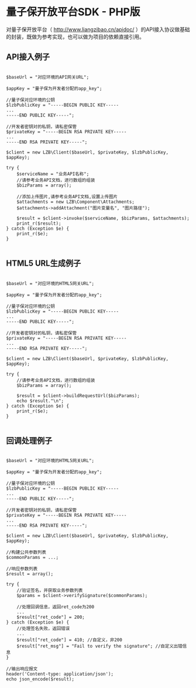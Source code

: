 # 量子保开放平台SDK - PHP版
对量子保开放平台（ http://www.liangzibao.cn/apidoc/ ）的API接入协议做基础的封装，既做为参考实现，也可以做为项目的依赖直接引用。

## API接入例子
<pre><code>
$baseUrl = "对应环境的API网关URL";

$appKey = "量子保为开发者分配的app_key";

//量子保对应环境的公钥
$lzbPublicKey = "-----BEGIN PUBLIC KEY-----
...
-----END PUBLIC KEY-----";

//开发者密钥对的私钥，请私密保管
$privateKey = "-----BEGIN RSA PRIVATE KEY-----
...
-----END RSA PRIVATE KEY-----";

$client = new LZB\Client($baseUrl, $privateKey, $lzbPublicKey, $appKey);

try {
    $serviceName = "业务API名称";
    //请参考业务API文档，进行数组的组装
    $bizParams = array();

    //添加上传图片,请参考业务API文档,设置上传图片
    $attachments = new LZB\Component\Attachments;
    $attachments->addAttachment("图片变量名", "图片路径");

    $result = $client->invoke($serviceName, $bizParams, $attachments);
    print_r($result);
} catch (Exception $e) {
    print_r($e);
}

</code></pre>

## HTML5 URL生成例子
<pre><code>
$baseUrl = "对应环境的HTML5网关URL";

$appKey = "量子保为开发者分配的app_key";

//量子保对应环境的公钥
$lzbPublicKey = "-----BEGIN PUBLIC KEY----- 
...
-----END PUBLIC KEY-----";

//开发者密钥对的私钥，请私密保管
$privateKey = "-----BEGIN RSA PRIVATE KEY----- 
...
-----END RSA PRIVATE KEY-----";

$client = new LZB\Client($baseUrl, $privateKey, $lzbPublicKey, $appKey);

try {
    //请参考业务API文档，进行数组的组装
    $bizParams = array();

    $result = $client->buildRequestUrl($bizParams);
    echo $result."\n";
} catch (Exception $e) {
    print_r($e);
}

</code></pre>

## 回调处理例子
<pre><code>
$baseUrl = "对应环境的HTML5网关URL";

$appKey = "量子保为开发者分配的app_key";

//量子保对应环境的公钥
$lzbPublicKey = "-----BEGIN PUBLIC KEY-----
...
-----END PUBLIC KEY-----";

//开发者密钥对的私钥，请私密保管
$privateKey = "-----BEGIN RSA PRIVATE KEY-----
...
-----END RSA PRIVATE KEY-----";

$client = new LZB\Client($baseUrl, $privateKey, $lzbPublicKey, $appKey);

//构建公共参数列表
$commonParams = ...;

//响应参数列表
$result = array();

try {
    //验证签名，并获取业务参数列表
    $params = $client->verifySignature($commonParams);

    //处理回调信息，返回ret_code为200
    ...
    $result["ret_code"] = 200;
} catch (Exception $e) {
    //处理签名失败，返回错误
    ...
    $result["ret_code"] = 410; //自定义，非200
    $result["ret_msg"] = "Fail to verify the signature"; //自定义出错信息
}

//输出响应报文
header('Content-type: application/json');
echo json_encode($result);

</code></pre>
